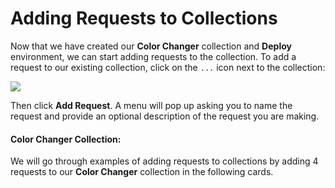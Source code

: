 <!-- title={Adding Requests to Collections} -->

# Adding Requests to Collections

Now that we have created our **Color Changer** collection and **Deploy** environment, we can start adding requests to the collection. To add a request to our existing collection, click on the `...` icon next to the collection:

<img src="https://i.imgur.com/tTTI5qe.jpg">



Then click **Add Request**. A menu will pop up asking you to name the request and provide an optional description of the request you are making.

#### Color Changer Collection:

We will go through examples of adding requests to collections by adding 4 requests to our **Color Changer** collection in the following cards.





